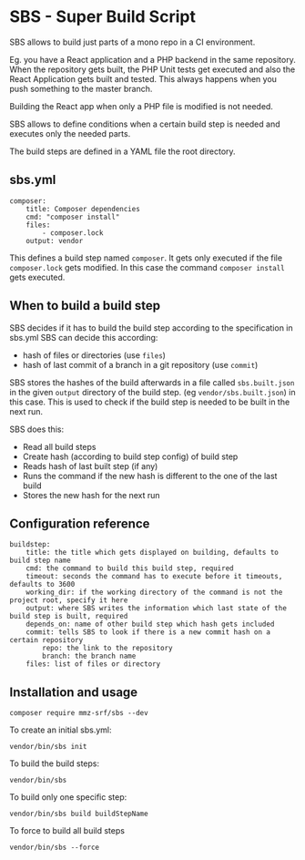 SBS - Super Build Script
========================

SBS allows to build just parts of a mono repo in a CI environment.

Eg. you have a React application and a PHP backend in the same repository.
When the repository gets built, the PHP Unit tests get executed and also
the React Application gets built and tested. This always happens when you
push something to the master branch.

Building the React app when only a PHP file is modified is not needed. 

SBS allows to define conditions when a certain build step is needed and
executes only the needed parts.

The build steps are defined in a YAML file the root directory.

sbs.yml
-------

    composer:
        title: Composer dependencies
        cmd: "composer install"
        files:
            - composer.lock
        output: vendor 
        
 This defines a build step named `composer`. It gets only executed if
 the file `composer.lock` gets modified. In this case the command
 `composer install` gets executed.

When to build a build step
----------------------------
SBS decides if it has to build the build step according to the specification in sbs.yml
SBS can decide this according:
* hash of files or directories (use `files`)
* hash of last commit of a branch in a git repository (use `commit`) 

SBS stores the hashes of the build afterwards in a file called `sbs.built.json`
in the given `output`  directory of the build step. (eg `vendor/sbs.built.json`) in this case.
This is used to check if the build step is needed to be built in the next run.

SBS does this:
* Read all build steps
* Create hash (according to build step config) of build step
* Reads hash of last built step (if any)
* Runs the command if the new hash is different to the one of the last build
* Stores the new hash for the next run

 
Configuration reference
-----------------------

    buildstep:
        title: the title which gets displayed on building, defaults to build step name
        cmd: the command to build this build step, required
        timeout: seconds the command has to execute before it timeouts, defaults to 3600
        working_dir: if the working directory of the command is not the project root, specify it here
        output: where SBS writes the information which last state of the build step is built, required
        depends_on: name of other build step which hash gets included
        commit: tells SBS to look if there is a new commit hash on a certain repository
            repo: the link to the repository
            branch: the branch name
        files: list of files or directory                    
          
Installation and usage
----------------------

    composer require mmz-srf/sbs --dev

To create an initial sbs.yml:

    vendor/bin/sbs init

To build the build steps:
    
    vendor/bin/sbs

To build only one specific step:

    vendor/bin/sbs build buildStepName
 
To force to build all build steps

    vendor/bin/sbs --force